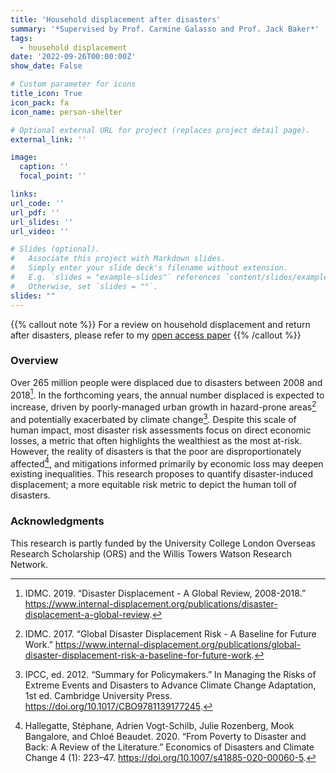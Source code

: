 ```yaml
---
title: 'Household displacement after disasters'
summary: '*Supervised by Prof. Carmine Galasso and Prof. Jack Baker*'
tags:
  - household displacement
date: '2022-09-26T00:00:00Z'
show_date: False

# Custom parameter for icons
title_icon: True
icon_pack: fa
icon_name: person-shelter

# Optional external URL for project (replaces project detail page).
external_link: ''

image:
  caption: ''
  focal_point: ''

links:
url_code: ''
url_pdf: ''
url_slides: ''
url_video: ''

# Slides (optional).
#   Associate this project with Markdown slides.
#   Simply enter your slide deck's filename without extension.
#   E.g. `slides = "example-slides"` references `content/slides/example-slides.md`.
#   Otherwise, set `slides = ""`.
slides: ""
---
```


{{% callout note %}}
For a review on household displacement and return after disasters, please refer to my <a href="https://doi.org/10.1061/NHREFO.NHENG-1930" target="_blank">open access paper<i class="ai ai-open-access ml-1"></i></a>
{{% /callout %}}

### Overview

Over 265 million people were displaced due to disasters between 2008 and 2018[^1]. In the forthcoming years, the annual number displaced is expected to increase, driven by poorly-managed urban growth in hazard-prone areas[^2] and potentially exacerbated by climate change[^3]. Despite this scale of human impact, most disaster risk assessments focus on direct economic losses, a metric that often highlights the wealthiest as the most at-risk. However, the reality of disasters is that the poor are disproportionately affected[^4], and mitigations informed primarily by economic loss may deepen existing inequalities. This research proposes to quantify disaster-induced displacement; a more equitable risk metric to depict the human toll of disasters.

### Acknowledgments

This research is partly funded by the University College London Overseas Research Scholarship (ORS) and the Willis Towers Watson Research Network.


[^1]: IDMC. 2019. “Disaster Displacement - A Global Review, 2008-2018.” https://www.internal-displacement.org/publications/disaster-displacement-a-global-review.
[^2]: IDMC. 2017. “Global Disaster Displacement Risk - A Baseline for Future Work.” https://www.internal-displacement.org/publications/global-disaster-displacement-risk-a-baseline-for-future-work.
[^3]: IPCC, ed. 2012. “Summary for Policymakers.” In Managing the Risks of Extreme Events and Disasters to Advance Climate Change Adaptation, 1st ed. Cambridge University Press. https://doi.org/10.1017/CBO9781139177245.
[^4]: Hallegatte, Stéphane, Adrien Vogt-Schilb, Julie Rozenberg, Mook Bangalore, and Chloé Beaudet. 2020. “From Poverty to Disaster and Back: A Review of the Literature.” Economics of Disasters and Climate Change 4 (1): 223–47. https://doi.org/10.1007/s41885-020-00060-5.
[^5]: IDMC. 2018. “GRID Methodological Annex.” https://www.internal-displacement.org/global-report/grid2018/downloads/report/2018-GRID-methodological-annex.pdf.
